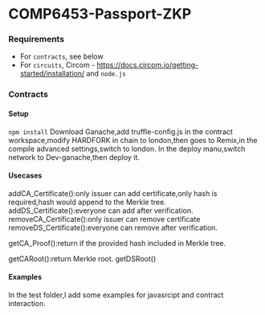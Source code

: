 # COMP6453-Passport-ZKP

### Requirements

- For `contracts`, see below
- For `circuits`, Circom - https://docs.circom.io/getting-started/installation/ and `node.js`

### Contracts
#### Setup
`npm install`
Download Ganache,add truffle-config.js in the contract workspace,modify HARDFORK in chain to london,then goes to Remix,in the compile advanced settings,switch to london.
In the deploy manu,switch network to Dev-ganache,then deploy it.
#### Usecases
addCA_Certificate():only issuer can add certificate,only hash is required,hash would append to the Merkle tree.
addDS_Certificate():everyone can add after verification.
removeCA_Certificate():only issuer can remove certificate
removeDS_Certificate():everyone can remove after verification.

getCA_Proof():return if the provided hash included in Merkle tree.

getCARoot():return Merkle root.
getDSRoot()
#### Examples
In the test folder,I add some examples for javasrcipt and contract interaction.

